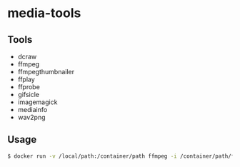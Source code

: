 # media-tools

## Tools

- dcraw
- ffmpeg
- ffmpegthumbnailer
- ffplay
- ffprobe
- gifsicle
- imagemagick
- mediainfo
- wav2png

## Usage

```bash
$ docker run -v /local/path:/container/path ffmpeg -i /container/path/file.mkv /container/path/file/mp4
```
